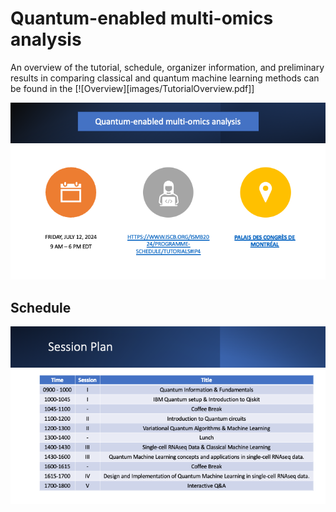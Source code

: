 # Quantum-enabled multi-omics analysis

An overview of the tutorial, schedule, organizer information, and preliminary results in comparing classical and quantum machine learning methods can be found in the  [![Overview][images/TutorialOverview.pdf]]

[![QMLOmics][QMLOmics]](#)

## Schedule

[![Schedule][Schedule]](#)


<!-- MARKDOWN LINKS & IMAGES -->

[Overview]: images/TutorialOverview.pdf
[QMLOmics]: images/QMLomics_tutorial.png
[Schedule]: images/Schedule_tutorial.png
